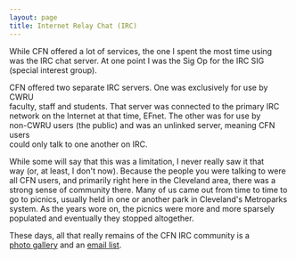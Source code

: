 ```yaml
---
layout: page
title: Internet Relay Chat (IRC)
---
```


While CFN offered a lot of services, the one I spent the most time using  
was the IRC chat server. At one point I was the Sig Op for the IRC SIG  
(special interest group).

CFN offered two separate IRC servers. One was exclusively for use by CWRU  
faculty, staff and students. That server was connected to the primary IRC  
network on the Internet at that time, EFnet. The other was for use by  
non-CWRU users (the public) and was an unlinked server, meaning CFN users  
could only talk to one another on IRC.

While some will say that this was a limitation, I never really saw it that  
way (or, at least, I don't now). Because the people you were talking to were  
all CFN users, and primarily right here in the Cleveland area, there was a  
strong sense of community there. Many of us came out from time to time to  
go to picnics, usually held in one or another park in Cleveland's Metroparks  
system. As the years wore on, the picnics were more and more sparsely  
populated and eventually they stopped altogether.

These days, all that really remains of the CFN IRC community is a  
[photo gallery](/gallery) and an [email list](/list.html).

